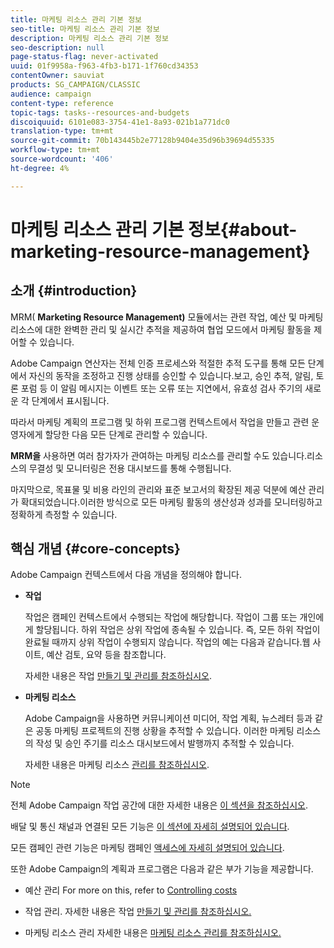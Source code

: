 ```yaml
---
title: 마케팅 리소스 관리 기본 정보
seo-title: 마케팅 리소스 관리 기본 정보
description: 마케팅 리소스 관리 기본 정보
seo-description: null
page-status-flag: never-activated
uuid: 01f9958a-f963-4fb3-b171-1f760cd34353
contentOwner: sauviat
products: SG_CAMPAIGN/CLASSIC
audience: campaign
content-type: reference
topic-tags: tasks--resources-and-budgets
discoiquuid: 6101e083-3754-41e1-8a93-021b1a771dc0
translation-type: tm+mt
source-git-commit: 70b143445b2e77128b9404e35d96b39694d55335
workflow-type: tm+mt
source-wordcount: '406'
ht-degree: 4%

---
```



# 마케팅 리소스 관리 기본 정보{#about-marketing-resource-management}

## 소개 {#introduction}

MRM( **Marketing Resource Management)** 모듈에서는 관련 작업, 예산 및 마케팅 리소스에 대한 완벽한 관리 및 실시간 추적을 제공하여 협업 모드에서 마케팅 활동을 제어할 수 있습니다.

Adobe Campaign 연산자는 전체 인증 프로세스와 적절한 추적 도구를 통해 모든 단계에서 자신의 동작을 조정하고 진행 상태를 승인할 수 있습니다.보고, 승인 추적, 알림, 토론 포럼 등 이 알림 메시지는 이벤트 또는 오류 또는 지연에서, 유효성 검사 주기의 새로운 각 단계에서 표시됩니다.

따라서 마케팅 계획의 프로그램 및 하위 프로그램 컨텍스트에서 작업을 만들고 관련 운영자에게 할당한 다음 모든 단계로 관리할 수 있습니다.

**MRM을** 사용하면 여러 참가자가 관여하는 마케팅 리소스를 관리할 수도 있습니다.리소스의 무결성 및 모니터링은 전용 대시보드를 통해 수행됩니다.

마지막으로, 목표물 및 비용 라인의 관리와 표준 보고서의 확장된 제공 덕분에 예산 관리가 확대되었습니다.이러한 방식으로 모든 마케팅 활동의 생산성과 성과를 모니터링하고 정확하게 측정할 수 있습니다.

## 핵심 개념 {#core-concepts}

Adobe Campaign 컨텍스트에서 다음 개념을 정의해야 합니다.

* **작업**

   작업은 캠페인 컨텍스트에서 수행되는 작업에 해당합니다. 작업이 그룹 또는 개인에게 할당됩니다. 하위 작업은 상위 작업에 종속될 수 있습니다. 즉, 모든 하위 작업이 완료될 때까지 상위 작업이 수행되지 않습니다. 작업의 예는 다음과 같습니다.웹 사이트, 예산 검토, 요약 등을 참조합니다.

   자세한 내용은 작업 [만들기 및 관리를 참조하십시오](../../campaign/using/creating-and-managing-tasks.md).

* **마케팅 리소스**

   Adobe Campaign을 사용하면 커뮤니케이션 미디어, 작업 계획, 뉴스레터 등과 같은 공동 마케팅 프로젝트의 진행 상황을 추적할 수 있습니다. 이러한 마케팅 리소스의 작성 및 승인 주기를 리소스 대시보드에서 발행까지 추적할 수 있습니다.

   자세한 내용은 마케팅 리소스 [관리를 참조하십시오](../../campaign/using/managing-marketing-resources.md).

>[!NOTE]
>
>전체 Adobe Campaign 작업 공간에 대한 자세한 내용은 [이 섹션을 참조하십시오](../../platform/using/adobe-campaign-workspace.md).
>  
>배달 및 통신 채널과 연결된 모든 기능은 [이 섹션에 자세히 설명되어 있습니다](../../delivery/using/steps-about-delivery-creation-steps.md).
>
>모든 캠페인 관련 기능은 마케팅 캠페인 [액세스에 자세히 설명되어 있습니다](../../campaign/using/accessing-marketing-campaigns.md).

또한 Adobe Campaign의 계획과 프로그램은 다음과 같은 부가 기능을 제공합니다.

* 예산 관리 For more on this, refer to [Controlling costs](../../campaign/using/controlling-costs.md)

* 작업 관리. 자세한 내용은 작업 [만들기 및 관리를 참조하십시오.](../../campaign/using/creating-and-managing-tasks.md)

* 마케팅 리소스 관리 자세한 내용은 [마케팅 리소스 관리를 참조하십시오.](../../campaign/using/managing-marketing-resources.md)

